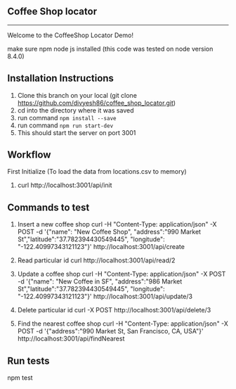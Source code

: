 ## Coffee Shop locator
---

Welcome to the CoffeeShop Locator Demo!

make sure npm node js installed
(this code was tested on node version 8.4.0)

## Installation Instructions

1) Clone this branch on your local (git clone https://github.com/divyesh86/coffee_shop_locator.git)
2) cd into the directory where it was saved
2) run command `npm install --save`
3) run command `npm run start-dev`
4) This should start the server on port 3001


## Workflow

First Initialize (To load the data from locations.csv to memory)
1) curl http://localhost:3001/api/init


## Commands to test
1) Insert a new coffee shop
curl -H "Content-Type: application/json" -X POST -d  '{"name": "New Coffee Shop", "address":"990 Market St","latitude":"37.782394430549445", "longitude": "-122.40997343121123"}' http://localhost:3001/api/create

2) Read particular id
curl http://localhost:3001/api/read/2

3) Update a coffee shop
curl -H "Content-Type: application/json" -X POST -d  '{"name": "New Coffee in SF", "address":"986 Market St","latitude":"37.782394430549445", "longitude": "-122.40997343121123"}' http://localhost:3001/api/update/3

4) Delete particular id
curl -X POST http://localhost:3001/api/delete/3

5) Find the nearest coffee shop
curl -H "Content-Type: application/json" -X POST -d  '{"address":"990 Market St, San Francisco, CA, USA"}' http://localhost:3001/api/findNearest

## Run tests
npm test




